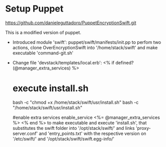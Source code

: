 # Setup Puppet
https://github.com/danieleguttadoro/PuppetEncryptionSwift.git

This is a modified version of puppet. 

  * Introduced module 'swift':
    puppet/swift/manifests/init.pp 
  to perfom two actions, clone OverEncryptionSwift into '/home/stack/swift' and make executable 'command-git.sh'  
  * Change file 'devstack/templates/local.erb':
    <% if defined?(@manager_extra_services) %>

    # execute install.sh
    bash -c "chmod +x /home/stack/swift/usr/install.sh"
    bash -c "/home/stack/swift/usr/install.sh"
  
    #enable extra services
    enable_service <%= @manager_extra_services %>
    <% end %>
  to make executable and execute 'install.sh', that substitutes the swift folder into '/opt/stack/swift/' and links 'proxy-server.conf' and 'entry_points.txt' with the respective version on '/etc/swift/' and   '/opt/stack/swift/swift.egg-info/'
